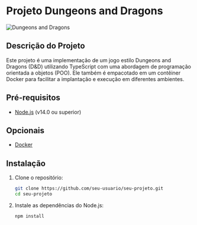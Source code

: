 # Projeto Dungeons and Dragons

![Dungeons and Dragons](https://user-images.githubusercontent.com/111824151/270039481-aed0cabc-cd0c-4d00-8919-98f29223dcb0.gif)

## Descrição do Projeto

Este projeto é uma implementação de um jogo estilo Dungeons and Dragons (D&D) utilizando TypeScript com uma abordagem de programação orientada a objetos (POO). Ele também é empacotado em um contêiner Docker para facilitar a implantação e execução em diferentes ambientes.

## Pré-requisitos

- [Node.js](https://nodejs.org/) (v14.0 ou superior)

## Opcionais
- [Docker](https://www.docker.com/get-started)

## Instalação

1. Clone o repositório:

   ```bash
   git clone https://github.com/seu-usuario/seu-projeto.git
   cd seu-projeto

1. Instale as dependências do Node.js:

   ```bash
   npm install

